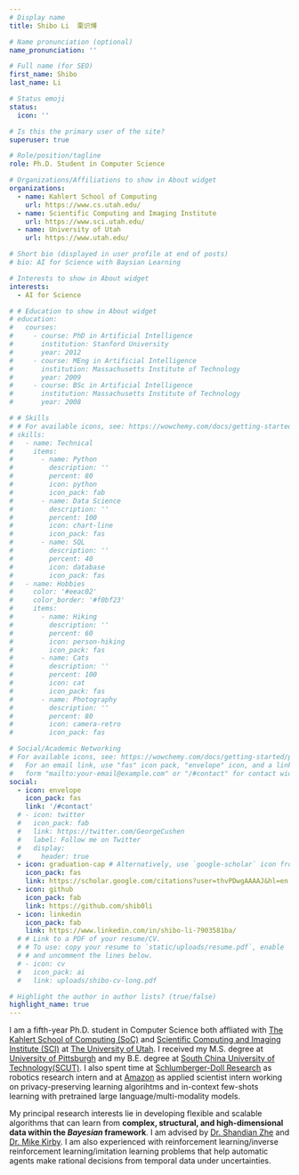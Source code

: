 ```yaml
---
# Display name
title: Shibo Li  栗识博

# Name pronunciation (optional)
name_pronunciation: ''

# Full name (for SEO)
first_name: Shibo
last_name: Li

# Status emoji
status:
  icon: ''

# Is this the primary user of the site?
superuser: true

# Role/position/tagline
role: Ph.D. Student in Computer Science

# Organizations/Affiliations to show in About widget
organizations:
  - name: Kahlert School of Computing 
    url: https://www.cs.utah.edu/
  - name: Scientific Computing and Imaging Institute
    url: https://www.sci.utah.edu/
  - name: University of Utah 
    url: https://www.utah.edu/

# Short bio (displayed in user profile at end of posts)
# bio: AI for Science with Baysian Learning

# Interests to show in About widget
interests:
  - AI for Science

# # Education to show in About widget
# education:
#   courses:
#     - course: PhD in Artificial Intelligence
#       institution: Stanford University
#       year: 2012
#     - course: MEng in Artificial Intelligence
#       institution: Massachusetts Institute of Technology
#       year: 2009
#     - course: BSc in Artificial Intelligence
#       institution: Massachusetts Institute of Technology
#       year: 2008

# # Skills
# # For available icons, see: https://wowchemy.com/docs/getting-started/page-builder/#icons
# skills:
#   - name: Technical
#     items:
#       - name: Python
#         description: ''
#         percent: 80
#         icon: python
#         icon_pack: fab
#       - name: Data Science
#         description: ''
#         percent: 100
#         icon: chart-line
#         icon_pack: fas
#       - name: SQL
#         description: ''
#         percent: 40
#         icon: database
#         icon_pack: fas
#   - name: Hobbies
#     color: '#eeac02'
#     color_border: '#f0bf23'
#     items:
#       - name: Hiking
#         description: ''
#         percent: 60
#         icon: person-hiking
#         icon_pack: fas
#       - name: Cats
#         description: ''
#         percent: 100
#         icon: cat
#         icon_pack: fas
#       - name: Photography
#         description: ''
#         percent: 80
#         icon: camera-retro
#         icon_pack: fas

# Social/Academic Networking
# For available icons, see: https://wowchemy.com/docs/getting-started/page-builder/#icons
#   For an email link, use "fas" icon pack, "envelope" icon, and a link in the
#   form "mailto:your-email@example.com" or "/#contact" for contact widget.
social:
  - icon: envelope
    icon_pack: fas
    link: '/#contact'
  # - icon: twitter
  #   icon_pack: fab
  #   link: https://twitter.com/GeorgeCushen
  #   label: Follow me on Twitter
  #   display:
  #     header: true
  - icon: graduation-cap # Alternatively, use `google-scholar` icon from `ai` icon pack
    icon_pack: fas
    link: https://scholar.google.com/citations?user=thvPDwgAAAAJ&hl=en
  - icon: github
    icon_pack: fab
    link: https://github.com/shib0li
  - icon: linkedin
    icon_pack: fab
    link: https://www.linkedin.com/in/shibo-li-7903581ba/
  # # Link to a PDF of your resume/CV.
  # # To use: copy your resume to `static/uploads/resume.pdf`, enable `ai` icons in `params.yaml`,
  # # and uncomment the lines below.
  # - icon: cv
  #   icon_pack: ai
  #   link: uploads/shibo-cv-long.pdf

# Highlight the author in author lists? (true/false)
highlight_name: true
---
```


I am a fifth-year Ph.D. student in Computer Science both affliated with [The Kahlert School of Computing (SoC)](https://www.cs.utah.edu/) and [Scientific Computing and Imaging Institute (SCI)](https://www.sci.utah.edu/) at [The University of Utah](https://www.utah.edu/). I received my M.S. degree at [University of Pittsburgh](https://www.pitt.edu/) and my B.E. degree at [South China University of Technology(SCUT)](https://www.scut.edu.cn/en/). I also spent time at [Schlumberger-Doll Research](http://media.corporate-ir.net/media_files/irol/97/97513/2017ar/interactive/research-center.html) as robotics research intern and at [Amazon](https://www.amazon.science/) as applied scientist intern working on privacy-preserving learning algorihtms and in-context few-shots learning with pretrained large language/multi-modality models.

My principal research interests lie in developing flexible and scalable algorithms that can learn from <b>complex, structural, and high-dimensional data within the *Bayesian* framework</b>. I am advised by [Dr. Shandian Zhe](https://users.cs.utah.edu/~zhe/) and [Dr. Mike Kirby](https://users.cs.utah.edu/~kirby/). I am also experienced with reinforcement learning/inverse reinforcement learning/imitation learning problems that help automatic agents make rational decisions from temporal data under uncertainties.



<script data-goatcounter="https://imshibo.goatcounter.com/count" async src="//gc.zgo.at/count.js"></script>
<script type='text/javascript' id='clustrmaps' src='//cdn.clustrmaps.com/map_v2.js?cl=ffffff&w=290&t=tt&d=4ekg0sXBe9Ac7D0iSNikhW48qSj2grK4_CNEEmDti0E'></script>

<script data-goatcounter="https://imshibo.goatcounter.com/count"
        async src="//gc.zgo.at/count.js"></script>
